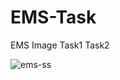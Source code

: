 # EMS-Task

EMS Image
Task1
Task2

![ems-ss](https://user-images.githubusercontent.com/74712552/230284092-1a7460f3-dc2c-45b3-8c6a-ff016d8be6b6.png)

